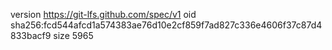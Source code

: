version https://git-lfs.github.com/spec/v1
oid sha256:fcd544afcd1a574383ae76d10e2cf859f7ad827c336e4606f37c87d4833bacf9
size 5965
